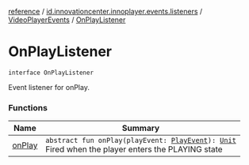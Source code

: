 [reference](../../../index.md) / [id.innovationcenter.innoplayer.events.listeners](../../index.md) / [VideoPlayerEvents](../index.md) / [OnPlayListener](./index.md)

# OnPlayListener

`interface OnPlayListener`

Event listener for onPlay.

### Functions

| Name | Summary |
|---|---|
| [onPlay](on-play.md) | `abstract fun onPlay(playEvent: `[`PlayEvent`](../../../id.innovationcenter.innoplayer.events/-play-event/index.md)`): `[`Unit`](https://kotlinlang.org/api/latest/jvm/stdlib/kotlin/-unit/index.html)<br>Fired when the player enters the PLAYING state |
